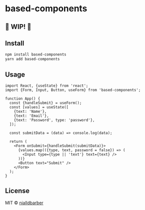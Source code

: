 # based-components

## 🚧 WIP! 🚧

## Install

```bash
npm install based-components
yarn add based-components
```

## Usage

```tsx
import React, {useState} from 'react';
import {Form, Input, Button, useForm} from 'based-components';

function App() {
  const {handleSubmit} = useForm();
  const [values] = useState([
    {text: 'Name'},
    {text: 'Email'},
    {text: 'Password', type: 'password'},
  ]);

  const submitData = (data) => console.log(data);

  return (
    <Form onSubmit={handleSubmit(submitData)}>
      {values.map(({type, text, password = false}) => (
        <Input type={type || 'text'} text={text} />
      ))}
      <Button text="Submit" />
    </Form>
  );
}
```

## License

MIT © [nialldbarber](https://github.com/nialldbarber)
